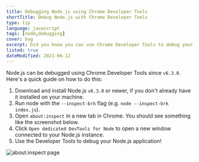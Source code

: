 ```yaml
---
title: Debugging Node.js using Chrome Developer Tools
shortTitle: Debug Node.js with Chrome Developer Tools
type: tip
language: javascript
tags: [node,debugging]
cover: bug
excerpt: Did you know you can use Chrome Developer Tools to debug your Node.js code? Find out how in this short guide.
listed: true
dateModified: 2021-06-12
---
```


Node.js can be debugged using Chrome Developer Tools since `v6.3.0`. Here's a quick guide on how to do this:

1. Download and install Node.js `v6.3.0` or newer, if you don't already have it installed on your machine.
2. Run node with the `--inspect-brk` flag (e.g. `node --inspect-brk index.js`).
3. Open `about:inspect` in a new tab in Chrome. You should see something like the screenshot below.
4. Click `Open dedicated DevTools for Node` to open a new window connected to your Node.js instance.
5. Use the Developer Tools to debug your Node.js application!

![about:inspect page](./illustrations/chrome-debug-node.svg)
